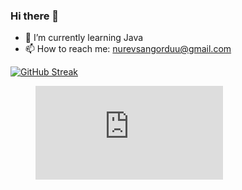 ### Hi there 👋

- 🌱 I’m currently learning Java
- 📫 How to reach me: nurevsangorduu@gmail.com

[![GitHub Streak](http://github-readme-streak-stats.herokuapp.com?user=nurevs&theme=gruvbox&border_radius=4.6)](https://git.io/streak-stats)


<figure><embed src="https://wakatime.com/share/@95bd56c4-c9b6-4423-bb96-241e28d5ab74/70e2bab5-623a-46f2-af3b-0f17429fe3cb.svg"></embed></figure>



